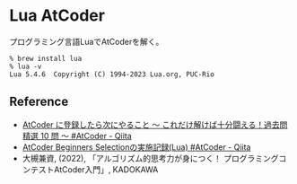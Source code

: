 # Lua AtCoder

プログラミング言語LuaでAtCoderを解く。

```console
% brew install lua
% lua -v
Lua 5.4.6  Copyright (C) 1994-2023 Lua.org, PUC-Rio
```

## Reference

- [AtCoder に登録したら次にやること ～ これだけ解けば十分闘える！過去問精選 10 問 ～ #AtCoder - Qiita](https://qiita.com/drken/items/fd4e5e3630d0f5859067)
- [AtCoder Beginners Selectionの実施記録(Lua) #AtCoder - Qiita](https://qiita.com/seigot/items/93be2f5725591cdd262b)
- 大槻兼資, (2022), 「アルゴリズム的思考力が身につく！ プログラミングコンテストAtCoder入門」, KADOKAWA
